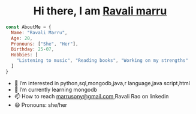 
<h1 align="center">Hi there, I am <b> <a href="https://ravalimarru.github.io/"> Ravali marru </a> </b></h1>

```js
const AboutMe = {
  Name: "Ravali Marru",
  Age: 20,
  Pronouns: ["She", "Her"],
  Birthday: 25-07,
  Hobbies: [
    "Listening to music", "Reading books", "Working on my strengths" 
  ]
}
```

- 👀 I’m interested in python,sql,mongodb,java,r language,java script,html
- 🌱 I’m currently learning mongodb
- 📫 How to reach marrusony@gmail.com,Ravali Rao on linkedin
- 😄 Pronouns: she/her


<!---
ravalimarru/ravalimarru is a ✨ special ✨ repository because its `README.md` (this file) appears on your GitHub profile.
You can click the Preview link to take a look at your changes.
--->
